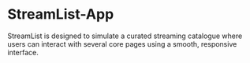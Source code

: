 # StreamList-App
StreamList is designed to simulate a curated streaming catalogue where users can interact with several core pages using a smooth, responsive interface.

